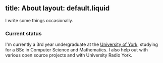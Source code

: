 title: About
layout: default.liquid
---
I write some things occasionally.

### Current status
I'm currently a 3rd year undergraduate at the [University of
York](https://www.york.ac.uk), studying for a BSc in Computer Science and
Mathematics. I also help out with various open source projects and with
University Radio York.
